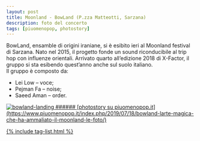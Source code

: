 ```yaml
---
layout: post
title: Moonland - BowLand (P.zza Matteotti, Sarzana)
description: foto del concerto
tags: [piuomenopop, photostory]
---
```

BowLand, ensamble di origini iraniane, si è esibito ieri al Moonland festival di Sarzana. Nato nel 2015, il progetto fonde un sound riconducibile al trip hop con influenze orientali. Arrivato quarto all’edizione 2018 di X-Factor, il gruppo si sta esibendo quest’anno anche sul suolo italiano.\
Il gruppo è composto da:
- Lei Low – voce;
- Pejman Fa – noise;
- Saeed Aman – order.

<a href="https://www.piuomenopop.it/index.php/2019/07/18/bowland-larte-magica-che-ha-ammaliato-il-moonland-le-foto/" >
<img alt="bowland-landing" src="https://res.cloudinary.com/lorenzoantei-github-io/image/upload/v1599385930/live/2019/moonland/bowland-08_lz979r.jpg">
###### [photostory su piuomenopop.it](https://www.piuomenopop.it/index.php/2019/07/18/bowland-larte-magica-che-ha-ammaliato-il-moonland-le-foto/)

{% include tag-list.html %}
